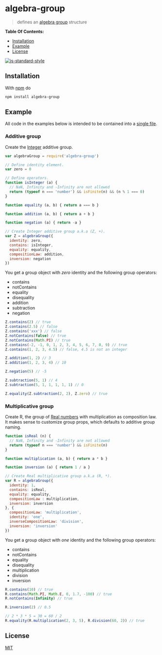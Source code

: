 # algebra-group

> defines an [algebra group][1] structure

**Table Of Contents:**

* [Installation](#installation)
* [Example](#example)
* [License](#license)

[![js-standard-style](https://cdn.rawgit.com/feross/standard/master/badge.svg)](https://github.com/feross/standard)

## Installation

With [npm](https://npmjs.org/) do

```bash
npm install algebra-group
```

## Example

All code in the examples below is intended to be contained into a [single file](https://github.com/fibo/algebra-group/blob/master/test.js).

### Additive group

Create the [Integer](https://en.wikipedia.org/wiki/Integer) additive group.

```javascript
var algebraGroup = require('algebra-group')

// Define identity element.
var zero = 0

// Define operators.
function isInteger (a) {
  // NaN, Infinity and -Infinity are not allowed
  return (typeof n === 'number') && isFinite(n) && (n % 1 === 0)
}

function equality (a, b) { return a === b }

function addition (a, b) { return a + b }

function negation (a) { return -a }

// Create Integer additive group a.k.a (Z, +).
var Z = algebraGroup({
  identity: zero,
  contains: isInteger,
  equality: equality,
  compositionLaw: addition,
  inversion: negation
})
```

You get a group object with *zero* identity and the following group operators:

* contains
* notContains
* equality
* disequality
* addition
* subtraction
* negation

```javascript
Z.contains(2) // true
Z.contains(2.5) // false
Z.contains('xxx') // false
Z.notContains(false) // true
Z.notContains(Math.PI) // true
Z.contains(-2, -1, 0, 1, 2, 3, 4, 5, 6, 7, 8, 9) // true
Z.contains(1, 2, 3, 4.5) // false, 4.5 is not an integer

Z.addition(1, 2) // 3
Z.addition(1, 2, 3, 4) // 10

Z.negation(5) // -5

Z.subtraction(5, 1) // 4
Z.subtraction(5, 1, 1, 1, 1, 1) // 0

Z.equality(Z.subtraction(2, 2), Z.zero) // true
```

### Multiplicative group

Create R, the group of [Real numbers](https://en.wikipedia.org/wiki/Real_number) with multiplication as composition law.
It makes sense to customize group props, which defaults to additive group naming.

```javascript
function isReal (n) {
  // NaN, Infinity and -Infinity are not allowed
  return (typeof n === 'number') && isFinite(n)
}

function multiplication (a, b) { return a * b }

function inversion (a) { return 1 / a }

// Create Real multiplicative group a.k.a (R, *).
var R = algebraGroup({
  identity: 1,
  contains: isReal,
  equality: equality,
  compositionLaw : multiplication,
  inversion: inversion
}, {
  compositionLaw: 'multiplication',
  identity: 'one',
  inverseCompositionLaw: 'division',
  inversion: 'inversion'
})
```

You get a group object with *one* identity and the following group operators:

* contains
* notContains
* equality
* disequality
* multiplication
* division
* inversion

```javascript
R.contains(10) // true
R.contains(Math.PI, Math.E, 0, 1.7, -100) // true
R.notContains(Infinity) // true

R.inversion(2) // 0.5

// 2 * 3 * 5 = 30 = 60 / 2
R.equality(R.multiplication(2, 3, 5), R.division(60, 2)) // true
```

## License

[MIT](http://g14n.info/mit-license/)

  [1]: https://en.wikipedia.org/wiki/Group_(mathematics) "Group"
  [2]: https://en.wikipedia.org/wiki/Real_number "Real number"
